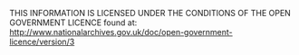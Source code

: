 THIS INFORMATION IS LICENSED UNDER THE CONDITIONS OF THE OPEN GOVERNMENT LICENCE found at: http://www.nationalarchives.gov.uk/doc/open-government-licence/version/3
